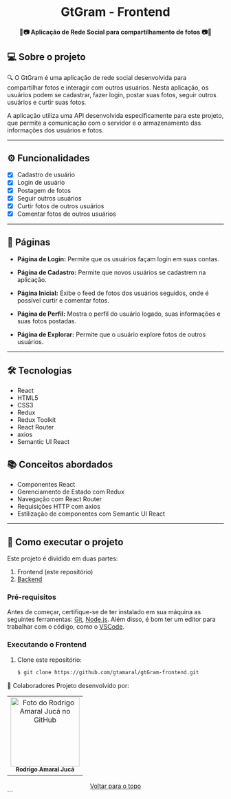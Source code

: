 <h1 align="center">
    GtGram - Frontend
</h1>

<h4 align="center"> 
	📸📷  Aplicação de Rede Social para compartilhamento de fotos 📷📸
</h4>

## 💻 Sobre o projeto

🔍 O GtGram é uma aplicação de rede social desenvolvida para compartilhar fotos e interagir com outros usuários. Nesta aplicação, os usuários podem se cadastrar, fazer login, postar suas fotos, seguir outros usuários e curtir suas fotos.

A aplicação utiliza uma API desenvolvida especificamente para este projeto, que permite a comunicação com o servidor e o armazenamento das informações dos usuários e fotos.

---

## ⚙️ Funcionalidades

- [x] Cadastro de usuário
- [x] Login de usuário
- [x] Postagem de fotos
- [x] Seguir outros usuários
- [x] Curtir fotos de outros usuários
- [x] Comentar fotos de outros usuários 

---

## 📱 Páginas

- **Página de Login:** Permite que os usuários façam login em suas contas.

- **Página de Cadastro:** Permite que novos usuários se cadastrem na aplicação.

- **Página Inicial:** Exibe o feed de fotos dos usuários seguidos, onde é possível curtir e comentar fotos.

- **Página de Perfil:** Mostra o perfil do usuário logado, suas informações e suas fotos postadas.

- **Página de Explorar:** Permite que o usuário explore fotos de outros usuários.

---

## 🛠 Tecnologias

- React
- HTML5
- CSS3
- Redux
- Redux Toolkit
- React Router
- axios
- Semantic UI React

## 📚 Conceitos abordados

- Componentes React
- Gerenciamento de Estado com Redux
- Navegação com React Router
- Requisições HTTP com axios
- Estilização de componentes com Semantic UI React

---

## 🚀 Como executar o projeto

Este projeto é dividido em duas partes:

1. Frontend (este repositório)
2. [Backend](https://github.com/gtamaral/api-SocialNetwork)

### Pré-requisitos

Antes de começar, certifique-se de ter instalado em sua máquina as seguintes ferramentas:
[Git](https://git-scm.com), [Node.js](https://nodejs.org/en/).
Além disso, é bom ter um editor para trabalhar com o código, como o [VSCode](https://code.visualstudio.com/).

### Executando o Frontend

1. Clone este repositório:
   ```bash
   $ git clone https://github.com/gtamaral/gtGram-frontend.git

🤝 Colaboradores
Projeto desenvolvido por:

<table>
  <tr>
    <td align="center">
      <a href="#">
        <img src="https://github.com/gtamaral.png" width="160px;" alt="Foto do Rodrigo Amaral Jucá no GitHub"/><br>
        <sub>
          <b>Rodrigo Amaral Jucá</b>
        </sub>
      </a>
    </td>
  </tr>
</table>
<div align="center">
  <a href="#top">Voltar para o topo</a>
</div>
```
